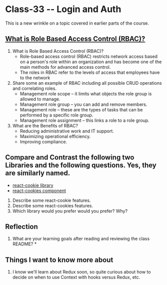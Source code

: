 
# Class-33 -- Login and Auth

This is a new wrinkle on a topic covered in earlier parts of the course. 

## [What is Role Based Access Control (RBAC)?](https://digitalguardian.com/blog/what-role-based-access-control-rbac-examples-benefits-and-more)

1. What is Role Based Access Control (RBAC)?
    * Role-based access control (RBAC) restricts network access based on a person's role within an organization and has become one of the main methods for advanced access control. 
    * The roles in RBAC refer to the levels of access that employees have to the network
2. Share some an example of RBAC including all possible CRUD operations and correlating roles.
    * Management role scope – it limits what objects the role group is allowed to manage.
    * Management role group – you can add and remove members.
    * Management role – these are the types of tasks that can be performed by a specific role group.
    * Management role assignment – this links a role to a role group.
3. What are the Benefits of RBAC?
    * Reducing administrative work and IT support.
    * Maximizing operational efficiency.
    * Improving compliance.

## Compare and Contrast the following two Libraries and the following questions. Yes, they are similarly named.

* [react-cookie library](https://www.npmjs.com/package/react-cookie)
* [react-cookies component](https://www.npmjs.com/package/react-cookies)

1. Describe some react-cookie features.
2. Describe some react-cookies features.
3. Which library would you prefer would you prefer? Why?

## Reflection

1. What are your learning goals after reading and reviewing the class README?
    * 

## Things I want to know more about

1. I know we'll learn about Redux soon, so quite curious about how to decide on when to use Context with hooks versus Redux, etc.
